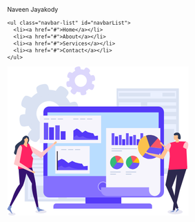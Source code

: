 <!DOCTYPE html>
<html lang="en">
<head>
  <meta charset="UTF-8">
  <meta name="viewport" content="width=device-width, initial-scale=1.0">
  <link rel="stylesheet" href="nav.css">
  <title>Toggle Navbar</title>
</head>
<body>
  <nav class="navbar">
  <div class="logo">        
               <span class="firstname">Naveen</span>
               <span class="lastname">Jayakody</span></b></div>
    <div class="navbar-toggle" id="navbarToggle">
      <div class="bar"></div>
      <div class="bar"></div>
      <div class="bar"></div>
    </div>

    <ul class="navbar-list" id="navbarList">
      <li><a href="#">Home</a></li>
      <li><a href="#">About</a></li>
      <li><a href="#">Services</a></li>
      <li><a href="#">Contact</a></li>
    </ul>
 
  </nav>
  
<div class="theme1">  
 <div class="round1">
       <div class="round2"></div>
 </div>


  <div class="bgimage1">
        <img src="bgimage1.png">
  </div>
</div>





  <script src="nav.js"></script>
</body>
</html>
